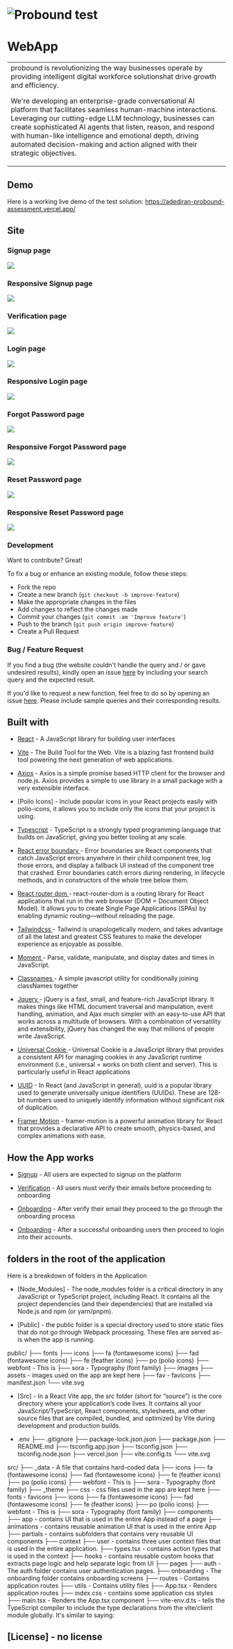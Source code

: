# ![Probound test](https://github.com/stephenkayade/probound-assessment/blob/main/public/images/assets/login-page.png)
# WebApp
<table>
<tr>
<td>
   probound is revolutionizing the way businesses operate by providing intelligent digital workforce solutionshat drive growth and efficiency.

We're developing an enterprise-grade conversational AI platform that facilitates seamless human-machine interactions. Leveraging our cutting-edge LLM technology, businesses can create sophisticated AI agents that listen, reason, and respond with human-like intelligence and emotional depth, driving automated decision-making and action aligned with their strategic objectives.
</td>
</tr>
</table>


## Demo
Here is a working live demo of the test solution:  https://adediran-probound-assessment.vercel.app/


## Site

### Signup page

![](https://github.com/stephenkayade/probound-assessment/blob/main/public/images/assets/signup-page.png)

### Responsive Signup page

![](https://github.com/stephenkayade/probound-assessment/blob/main/public/images/assets/responsive-signup.png)

### Verification page

![](https://github.com/stephenkayade/probound-assessment/blob/main/public/images/assets/verify-page.png)

### Login page

![](https://github.com/stephenkayade/probound-assessment/blob/main/public/images/assets/login-page.png)

### Responsive Login page

![](https://github.com/stephenkayade/probound-assessment/blob/main/public/images/assets/responsive-login.png)

### Forgot Password page

![](https://github.com/stephenkayade/probound-assessment/blob/main/public/images/assets/forgot-page.png)

### Responsive Forgot Password page

![](https://github.com/stephenkayade/probound-assessment/blob/main/public/images/assets/responsive-forgot.png)

### Reset Password page

![](https://github.com/stephenkayade/probound-assessment/blob/main/public/images/assets/reset-page.png)

### Responsive Reset Password page

![](https://github.com/stephenkayade/probound-assessment/blob/main/public/images/assets/responsive-reset.png)

### Development
Want to contribute? Great!

To fix a bug or enhance an existing module, follow these steps:

- Fork the repo
- Create a new branch (`git checkout -b improve-feature`)
- Make the appropriate changes in the files
- Add changes to reflect the changes made
- Commit your changes (`git commit -am 'Improve feature'`)
- Push to the branch (`git push origin improve-feature`)
- Create a Pull Request 

### Bug / Feature Request

If you find a bug (the website couldn't handle the query and / or gave undesired results), kindly open an issue [here](https://github.com/stephenkayade/probound-assessment/issues) by including your search query and the expected result.

If you'd like to request a new function, feel free to do so by opening an issue [here](https://github.com/stephenkayade/probound-assessment/issues). Please include sample queries and their corresponding results.


## Built with 


- [React](https://react.dev/) - A JavaScript library for building user interfaces

- [Vite](https://vite.dev/) - The Build Tool for the Web. Vite is a blazing fast frontend build tool powering the next generation of web applications.


- [Axios](https://axios-http.com/) - Axios is a simple promise based HTTP client for the browser and node.js. Axios provides a simple to use library in a small package with a very extensible interface.

- [Polio Icons] - Include popular icons in your React projects easily with polio-icons, it allows you to include only the icons that your project is using.

- [Typescript](https://www.typescriptlang.org/) - TypeScript is a strongly typed programming language that builds on JavaScript, giving you better tooling at any scale.

- [React error boundary ](https://legacy.reactjs.org/docs/error-boundaries.html) - Error boundaries are React components that catch JavaScript errors anywhere in their child component tree, log those errors, and display a fallback UI instead of the component tree that crashed. Error boundaries catch errors during rendering, in lifecycle methods, and in constructors of the whole tree below them.

- [React router dom ](https://www.npmjs.com/package/react-router-dom) - react-router-dom is a routing library for React applications that run in the web browser (DOM = Document Object Model). It allows you to create Single Page Applications (SPAs) by enabling dynamic routing—without reloading the page.

- [Tailwindcss ](https://tailwindcss.com/) - Tailwind is unapologetically modern, and takes advantage of all the latest and greatest CSS features to make the developer experience as enjoyable as possible.

- [Moment ](https://momentjs.com/) - Parse, validate, manipulate, and display dates and times in JavaScript.

- [Classnames ](https://jedwatson.github.io/classnames/) - A simple javascript utility for conditionally joining classNames together

- [Jquery ](https://jquery.com/) - jQuery is a fast, small, and feature-rich JavaScript library. It makes things like HTML document traversal and manipulation, event handling, animation, and Ajax much simpler with an easy-to-use API that works across a multitude of browsers. With a combination of versatility and extensibility, jQuery has changed the way that millions of people write JavaScript.

- [Universal Cookie ](https://www.npmjs.com/package/universal-cookie) - Universal Cookie is a JavaScript library that provides a consistent API for managing cookies in any JavaScript runtime environment (i.e., universal = works on both client and server). This is particularly useful in React applications

- [UUID](https://www.npmjs.com/package/uuid) - In React (and JavaScript in general), uuid is a popular library used to generate universally unique identifiers (UUIDs). These are 128-bit numbers used to uniquely identify information without significant risk of duplication.

- [Framer Motion](https://motion.dev/) - framer-motion is a powerful animation library for React that provides a declarative API to create smooth, physics-based, and complex animations with ease.


## How the App works

- [Signup](https://motion.dev/) - All users are expected to signup on the platform

- [Verification](https://motion.dev/) - All users must verify their emails before proceeding to onboarding

- [Onboarding](https://motion.dev/) - After verify their email they proceed to the go through the onboarding process

- [Onboarding](https://motion.dev/) - After a successful onboarding users then proceed to login into their accounts.


## folders in the root of the application
Here is a breakdown of folders in the Application
- [Node_Modules] - The node_modules folder is a critical directory in any JavaScript or TypeScript project, including React. It contains all the project dependencies (and their dependencies) that are installed via Node.js and npm (or yarn/pnpm).

- [Public] - the public folder is a special directory used to store static files that do not go through Webpack processing. These files are served as-is when the app is running.

public/
├── fonts
  ├── icons
    ├── fa (fontawesome icons)
    ├── fad (fontawesome icons)
    ├── fe (feather icons)
    ├── po (polio icons)
  ├── webfont - This is 
    ├── sora - Typography (font family)
├── images
  ├── assets - images used on the app are kept here
  ├── fav - favicons
├── manifest.json
└── vite.svg

- [Src] - In a React Vite app, the src folder (short for “source”) is the core directory where your application’s code lives. It contains all your JavaScript/TypeScript, React components, stylesheets, and other source files that are compiled, bundled, and optimized by Vite during development and production builds.

- .env
├── .gitignore
├── package-lock.json.json
├── package.json
├── README.md
├── tsconfig.app.json
├── tsconfig.json
├── tsconfig.node.json
├── vercel.json
├── vite.config.ts
└── vite.svg

src/
├── _data - A file that contains hard-coded data
  ├── icons
    ├── fa (fontawesome icons)
    ├── fad (fontawesome icons)
    ├── fe (feather icons)
    ├── po (polio icons)
  ├── webfont - This is 
    ├── sora - Typography (font family)
├── _theme
  ├── css - css files used in the app are kept here
  ├── fonts - favicons
    ├── icons
    ├── fa (fontawesome icons)
    ├── fad (fontawesome icons)
    ├── fe (feather icons)
    ├── po (polio icons)
  ├── webfont - This is 
    ├── sora - Typography (font family)
├── components
  ├── app - contains UI that is used in the entire App instead of a page
  ├── animations - contains reusable animation UI that is used in the entire App
  ├── partials - contains subfolders that contains very reusable UI components
├── context
  ├── user - contains three user context files that is used in the entire application.
  ├── types.tsx - contains action types that is used in the context
├── hooks - contains reusable custom hooks that extracts page logic and help separate logic from UI
├── pages
  ├── auth - The auth folder contains user authentication pages.
  ├── onboarding - The onboarding folder contains onboarding screens
├── routes - Contains application routes
├── utils - Contains utility files
├── App.tsx - Renders application routes
├── index.css - contains some application css styles
├── main.tsx - Renders the App.tsx component
├── vite-env.d.ts - tells the TypeScript compiler to include the type declarations from the vite/client module globally. It's similar to saying:

## [License] - no license
